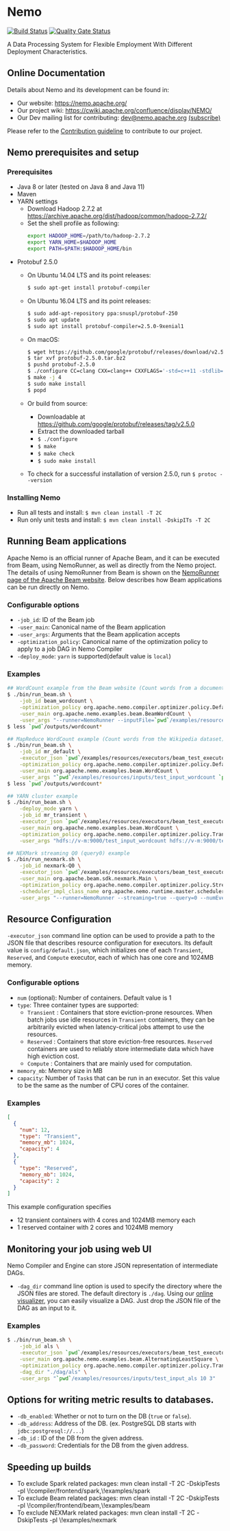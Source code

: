# Nemo

[![Build Status](https://travis-ci.org/apache/incubator-nemo.svg?branch=master)](https://travis-ci.org/apache/incubator-nemo)
[![Quality Gate Status](https://sonarcloud.io/api/project_badges/measure?project=org.apache.nemo%3Anemo-project&metric=alert_status)](https://sonarcloud.io/dashboard?id=org.apache.nemo%3Anemo-project)

A Data Processing System for Flexible Employment With Different Deployment Characteristics.

## Online Documentation

Details about Nemo and its development can be found in:
* Our website: https://nemo.apache.org/
* Our project wiki: https://cwiki.apache.org/confluence/display/NEMO/
* Our Dev mailing list for contributing: dev@nemo.apache.org [(subscribe)](mailto:dev-subscribe@nemo.apache.org)

Please refer to the [Contribution guideline](.github/CONTRIBUTING.md) to contribute to our project.

## Nemo prerequisites and setup

### Prerequisites
* Java 8 or later (tested on Java 8 and Java 11)
* Maven
* YARN settings
    * Download Hadoop 2.7.2 at https://archive.apache.org/dist/hadoop/common/hadoop-2.7.2/
    * Set the shell profile as following:
        ```bash
        export HADOOP_HOME=/path/to/hadoop-2.7.2
        export YARN_HOME=$HADOOP_HOME
        export PATH=$PATH:$HADOOP_HOME/bin
        ```
* Protobuf 2.5.0
    * On Ubuntu 14.04 LTS and its point releases:

      ```bash
      $ sudo apt-get install protobuf-compiler
      ```

    * On Ubuntu 16.04 LTS and its point releases:

      ```bash
      $ sudo add-apt-repository ppa:snuspl/protobuf-250
      $ sudo apt update
      $ sudo apt install protobuf-compiler=2.5.0-9xenial1
      ```

    * On macOS:

      ```bash
      $ wget https://github.com/google/protobuf/releases/download/v2.5.0/protobuf-2.5.0.tar.bz2
      $ tar xvf protobuf-2.5.0.tar.bz2
      $ pushd protobuf-2.5.0
      $ ./configure CC=clang CXX=clang++ CXXFLAGS='-std=c++11 -stdlib=libc++ -O3 -g' LDFLAGS='-stdlib=libc++' LIBS="-lc++ -lc++abi"
      $ make -j 4
      $ sudo make install
      $ popd
      ```

    * Or build from source:

      * Downloadable at https://github.com/google/protobuf/releases/tag/v2.5.0
      * Extract the downloaded tarball
      * `$ ./configure`
      * `$ make`
      * `$ make check`
      * `$ sudo make install`

    *  To check for a successful installation of version 2.5.0, run `$ protoc --version`

### Installing Nemo
* Run all tests and install: `$ mvn clean install -T 2C`
* Run only unit tests and install: `$ mvn clean install -DskipITs -T 2C`

## Running Beam applications

Apache Nemo is an official runner of Apache Beam, and it can be executed from Beam, using NemoRunner, as well as directly from the Nemo project.
The details of using NemoRunner from Beam is shown on the [NemoRunner page of the Apache Beam website](https://beam.apache.org/documentation/runners/nemo/).
Below describes how Beam applications can be run directly on Nemo.

### Configurable options
* `-job_id`: ID of the Beam job
* `-user_main`: Canonical name of the Beam application
* `-user_args`: Arguments that the Beam application accepts
* `-optimization_policy`: Canonical name of the optimization policy to apply to a job DAG in Nemo Compiler
* `-deploy_mode`: `yarn` is supported(default value is `local`)

### Examples
```bash
## WordCount example from the Beam website (Count words from a document)
$ ./bin/run_beam.sh \
    -job_id beam_wordcount \
    -optimization_policy org.apache.nemo.compiler.optimizer.policy.DefaultPolicy \
    -user_main org.apache.nemo.examples.beam.BeamWordCount \
    -user_args "--runner=NemoRunner --inputFile=`pwd`/examples/resources/inputs/test_input_wordcount --output=`pwd`/outputs/wordcount"
$ less `pwd`/outputs/wordcount*

## MapReduce WordCount example (Count words from the Wikipedia dataset)
$ ./bin/run_beam.sh \
    -job_id mr_default \
    -executor_json `pwd`/examples/resources/executors/beam_test_executor_resources.json \
    -optimization_policy org.apache.nemo.compiler.optimizer.policy.DefaultPolicy \
    -user_main org.apache.nemo.examples.beam.WordCount \
    -user_args "`pwd`/examples/resources/inputs/test_input_wordcount `pwd`/outputs/wordcount"
$ less `pwd`/outputs/wordcount*

## YARN cluster example
$ ./bin/run_beam.sh \
    -deploy_mode yarn \
    -job_id mr_transient \
    -executor_json `pwd`/examples/resources/executors/beam_test_executor_resources.json \
    -user_main org.apache.nemo.examples.beam.WordCount \
    -optimization_policy org.apache.nemo.compiler.optimizer.policy.TransientResourcePolicy \
    -user_args "hdfs://v-m:9000/test_input_wordcount hdfs://v-m:9000/test_output_wordcount"

## NEXMark streaming Q0 (query0) example
$ ./bin/run_nexmark.sh \
    -job_id nexmark-Q0 \
    -executor_json `pwd`/examples/resources/executors/beam_test_executor_resources.json \
    -user_main org.apache.beam.sdk.nexmark.Main \
    -optimization_policy org.apache.nemo.compiler.optimizer.policy.StreamingPolicy \
    -scheduler_impl_class_name org.apache.nemo.runtime.master.scheduler.StreamingScheduler \
    -user_args "--runner=NemoRunner --streaming=true --query=0 --numEventGenerators=1"

```
## Resource Configuration
`-executor_json` command line option can be used to provide a path to the JSON file that describes resource configuration for executors. Its default value is `config/default.json`, which initializes one of each `Transient`, `Reserved`, and `Compute` executor, each of which has one core and 1024MB memory.

### Configurable options
* `num` (optional): Number of containers. Default value is 1
* `type`:  Three container types are supported:
  * `Transient` : Containers that store eviction-prone resources. When batch jobs use idle resources in `Transient` containers, they can be arbitrarily evicted when latency-critical jobs attempt to use the resources.
  * `Reserved` : Containers that store eviction-free resources. `Reserved` containers are used to reliably store intermediate data which have high eviction cost.
  * `Compute` : Containers that are mainly used for computation.
* `memory_mb`: Memory size in MB
* `capacity`: Number of `Task`s that can be run in an executor. Set this value to be the same as the number of CPU cores of the container.

### Examples
```json
[
  {
    "num": 12,
    "type": "Transient",
    "memory_mb": 1024,
    "capacity": 4
  },
  {
    "type": "Reserved",
    "memory_mb": 1024,
    "capacity": 2
  }
]
```

This example configuration specifies
* 12 transient containers with 4 cores and 1024MB memory each
* 1 reserved container with 2 cores and 1024MB memory

## Monitoring your job using web UI
Nemo Compiler and Engine can store JSON representation of intermediate DAGs.
* `-dag_dir` command line option is used to specify the directory where the JSON files are stored. The default directory is `./dag`.
  Using our [online visualizer](https:/nemo.snuspl.snu.ac.kr:50443/nemo-dag/), you can easily visualize a DAG. Just drop the JSON file of the DAG as an input to it.

### Examples
```bash
$ ./bin/run_beam.sh \
    -job_id als \
    -executor_json `pwd`/examples/resources/executors/beam_test_executor_resources.json \
    -user_main org.apache.nemo.examples.beam.AlternatingLeastSquare \
    -optimization_policy org.apache.nemo.compiler.optimizer.policy.TransientResourcePolicy \
    -dag_dir "./dag/als" \
    -user_args "`pwd`/examples/resources/inputs/test_input_als 10 3"
```

## Options for writing metric results to databases.

* `-db_enabled`: Whether or not to turn on the DB (`true` or `false`).
* `-db_address`: Address of the DB. (ex. PostgreSQL DB starts with `jdbc:postgresql://...`)
* `-db_id` : ID of the DB from the given address.
* `-db_password`: Credentials for the DB from the given address.

## Speeding up builds
* To exclude Spark related packages: mvn clean install -T 2C -DskipTests -pl \\!compiler/frontend/spark,\\!examples/spark
* To exclude Beam related packages: mvn clean install -T 2C -DskipTests -pl \\!compiler/frontend/beam,\\!examples/beam
* To exclude NEXMark related packages: mvn clean install -T 2C -DskipTests -pl \\!examples/nexmark
